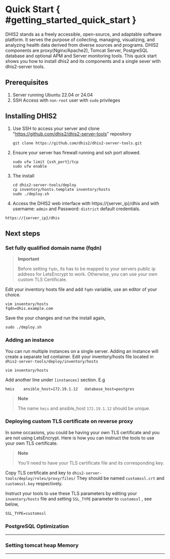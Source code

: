 # Quick Start { #getting_started_quick_start }
DHIS2 stands as a freely accessible, open-source, and adaptable software
platform. It serves the purpose of collecting, managing, visualizing, and
analyzing health data derived from diverse sources and programs.
DHIS2 components are  proxy(Nginx/Apache2), Tomcat Server, PostgreSQL database
and optional APM and Server monitoring tools. 
This quick start shows you how to install dhis2 and its components and a
single sever with dhis2-server tools. 

## Prerequisites 
1. Server running Ubuntu 22.04 or 24.04
2. SSH Access with `non-root` user with `sudo` privileges

## Installing DHIS2 
1. Use SSH to access your server and clone "https://github.com/dhis2/dhis2-server-tools" repository
   
   ```
   git clone https://github.com/dhis2/dhis2-server-tools.git
   ```

2. Ensure your server has firewall running and ssh port allowed. 
   ```
   sudo ufw limit {ssh_port}/tcp
   sudo ufw enable
   ```

3. The install
   ```
   cd dhis2-server-tools/deploy
   cp inventory/hosts.template inventory/hosts
   sudo ./deploy.sh
   ```

4. Access the DHIS2 web interface with https://{server_ip}/dhis and with username: `admin` and Password: `district` default credentials. 

```
https://{server_ip}/dhis
```

## Next steps 
### Set fully qualified domain name (fqdn)

> **Important**
> 
> Before setting `fqdn`, its has to be mapped to your servers public ip address
> for LetsEncrypt to work. Otherwise, you can use your own custom TLS Certificate.

Edit your inventory hosts file and add `fqdn` variable, use an editor of your choice.   

 ```
 vim inventory/hosts 
 fqdn=dhis.example.com
 ```
Save the your changes and run the install again, 

```
sudo ./deploy.sh
```

### Adding an instance

You can run multiple instances on a single server. Adding an instance will
create a separate lxd container.
Edit your inventory/hosts file located in `dhis2-server-tools/deploy/inventory/hosts`
```
vim inventory/hosts
```
Add another line under `[instances]` section. E.g 
```
hmis    ansible_host=172.19.1.12   database_host=postgres
```

> **Note**
> 
> The name `hmis` and ansible_host `172.19.1.12` should be unique. 

### Deploying custom TLS certificate on reverse proxy
In some occasions, you could be having your own TLS certificate and you are not
using LetsEncrypt. Here is how you can instruct the tools to use your own TLS
certificate. 

> **Note**
>
> You'll need to have your TLS certificate file and its corresponding key.

Copy TLS certificate and key to `dhis2-server-tools/deploy/roles/proxy/files/`
They should be named `customssl.crt` and `customssl.key` respectively.

Instruct your tools to use these TLS parameters by editing your `inventory/hosts`
file and setting `SSL_TYPE` parameter to `customssl` , see below, 

```
SSL_TYPE=customssl
```

### PostgreSQL Optimization
--- 

### Setting tomcat heap Memory
---

